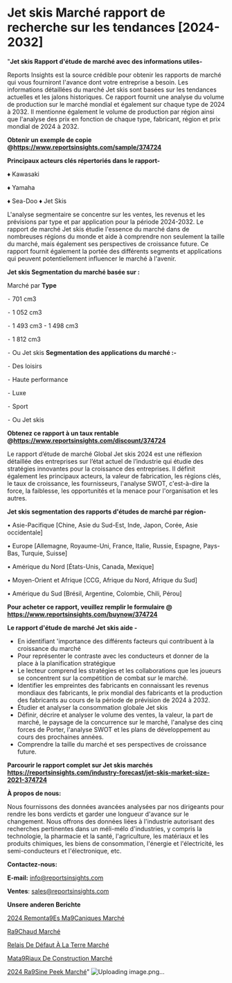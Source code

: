# Jet skis Marché rapport de recherche sur les tendances [2024-2032]

"<strong>Jet skis Rapport d'étude de marché avec des informations utiles-</strong>

Reports Insights est la source crédible pour obtenir les rapports de marché qui vous fourniront l'avance dont votre entreprise a besoin. Les informations détaillées du marché Jet skis sont basées sur les tendances actuelles et les jalons historiques. Ce rapport fournit une analyse du volume de production sur le marché mondial et également sur chaque type de 2024 à 2032. Il mentionne également le volume de production par région ainsi que l'analyse des prix en fonction de chaque type, fabricant, région et prix mondial de 2024 à 2032.

<strong><b>Obtenir un exemple de copie @</b></strong><a href=https://www.reportsinsights.com/sample/374724><strong><b>https://www.reportsinsights.com/sample/374724</b></strong></a>

<b>Principaux acteurs clés répertoriés dans le rapport-</b>

<b> </b>♦ Kawasaki

♦ Yamaha

♦ Sea-Doo
♦ Jet Skis

L'analyse segmentaire se concentre sur les ventes, les revenus et les prévisions par type et par application pour la période 2024-2032. Le rapport de marché Jet skis étudie l'essence du marché dans de nombreuses régions du monde et aide à comprendre non seulement la taille du marché, mais également ses perspectives de croissance future. Ce rapport fournit également la portée des différents segments et applications qui peuvent potentiellement influencer le marché à l'avenir.

<strong>Jet skis Segmentation du marché basée sur :</strong>

Marché par <strong>Type</strong>

⁃ 701 cm3

⁃ 1 052 cm3

⁃ 1 493 cm3 - 1 498 cm3

⁃ 1 812 cm3

⁃ Ou
Jet skis
<strong>Segmentation des applications du marché :-</strong>

⁃ Des loisirs

⁃ Haute performance

⁃ Luxe

⁃ Sport

⁃ Ou
Jet skis

<strong><b>Obtenez ce rapport à un taux rentable @</b></strong><a href=https://www.reportsinsights.com/discount/374724><strong><b>https://www.reportsinsights.com/discount/374724</b></strong></a>

Le rapport d’étude de marché Global Jet skis 2024 est une réflexion détaillée des entreprises sur l’état actuel de l’industrie qui étudie des stratégies innovantes pour la croissance des entreprises. Il définit également les principaux acteurs, la valeur de fabrication, les régions clés, le taux de croissance, les fournisseurs, l'analyse SWOT, c'est-à-dire la force, la faiblesse, les opportunités et la menace pour l'organisation et les autres.

<strong>Jet skis segmentation des rapports d'études de marché par région-</strong>

• Asie-Pacifique [Chine, Asie du Sud-Est, Inde, Japon, Corée, Asie occidentale]

• Europe [Allemagne, Royaume-Uni, France, Italie, Russie, Espagne, Pays-Bas, Turquie, Suisse]

• Amérique du Nord [États-Unis, Canada, Mexique]

• Moyen-Orient et Afrique [CCG, Afrique du Nord, Afrique du Sud]

• Amérique du Sud [Brésil, Argentine, Colombie, Chili, Pérou]

<strong>Pour acheter ce rapport, veuillez remplir le formulaire @   <a href=https://www.reportsinsights.com/buynow/374724>https://www.reportsinsights.com/buynow/374724</a></strong>

<strong>Le rapport d'étude de marché Jet skis aide -</strong>
<ul>
  <li>En identifiant 'importance des différents facteurs qui contribuent à la croissance du marché</li>
  <li>Pour représenter le contraste avec les conducteurs et donner de la place à la planification stratégique</li>
  <li>Le lecteur comprend les stratégies et les collaborations que les joueurs se concentrent sur la compétition de combat sur le marché.</li>
  <li>Identifier les empreintes des fabricants en connaissant les revenus mondiaux des fabricants, le prix mondial des fabricants et la production des fabricants au cours de la période de prévision de 2024 à 2032.</li>
  <li>Étudier et analyser la consommation globale Jet skis</li>
  <li>Définir, décrire et analyser le volume des ventes, la valeur, la part de marché, le paysage de la concurrence sur le marché, l'analyse des cinq forces de Porter, l'analyse SWOT et les plans de développement au cours des prochaines années.</li>
  <li>Comprendre la taille du marché et ses perspectives de croissance future.</li>
</ul>

<strong>Parcourir le rapport complet sur Jet skis marchés <a href=https://reportsinsights.com/industry-forecast/jet-skis-market-size-2021-374724>https://reportsinsights.com/industry-forecast/jet-skis-market-size-2021-374724</a></strong>

<strong>À propos de nous:</strong>

Nous fournissons des données avancées analysées par nos dirigeants pour rendre les bons verdicts et garder une longueur d'avance sur le changement. Nous offrons des données liées à l'industrie autorisant des recherches pertinentes dans un méli-mélo d'industries, y compris la technologie, la pharmacie et la santé, l'agriculture, les matériaux et les produits chimiques, les biens de consommation, l'énergie et l'électricité, les semi-conducteurs et l'électronique, etc.

<strong>Contactez-nous:</strong>

<strong>E-mail:</strong> <a href=mailto:info@reportsinsights.com>info@reportsinsights.com</a>

<strong>Ventes</strong>: <a href=mailto:sales@reportsinsights.com>sales@reportsinsights.com</a>

<strong>Unsere anderen Berichte</strong>

<a href=https://www.linkedin.com/pulse/2024-remont%C3%A9es-m%C3%A9caniques-march%C3%A9tendance-et-pr%C3%A9visions-km2zc/>2024 Remonta9Es Ma9Caniques Marché</a>

<a href=https://www.linkedin.com/pulse/r%C3%A9chaud-march%C3%A9-2024-demande-part-rapport-pr%C3%A9visions-mmzbc/>Ra9Chaud Marché</a>

<a href=https://www.linkedin.com/pulse/relais-de-défaut-à-la-terre-marché-2024-possibilités-gh4ac/>Relais De Défaut À La Terre Marché</a>

<a href=https://www.linkedin.com/pulse/mat%C3%A9riaux-de-construction-march%C3%A9-rapport-eyrmf/>Mata9Riaux De Construction Marché</a>

<a href=https://www.linkedin.com/pulse/2024-r%C3%A9sine-peek-march%C3%A9-analyse-et-tendances-4qkvc/>2024 Ra9Sine Peek Marché</a>"
![Uploading image.png…]()
